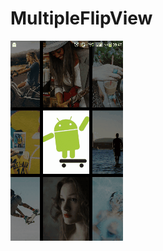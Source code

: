 # MultipleFlipView
![](https://github.com/LinLshare/MultipleFlipView/blob/master/img/demo.gif?raw=true)
